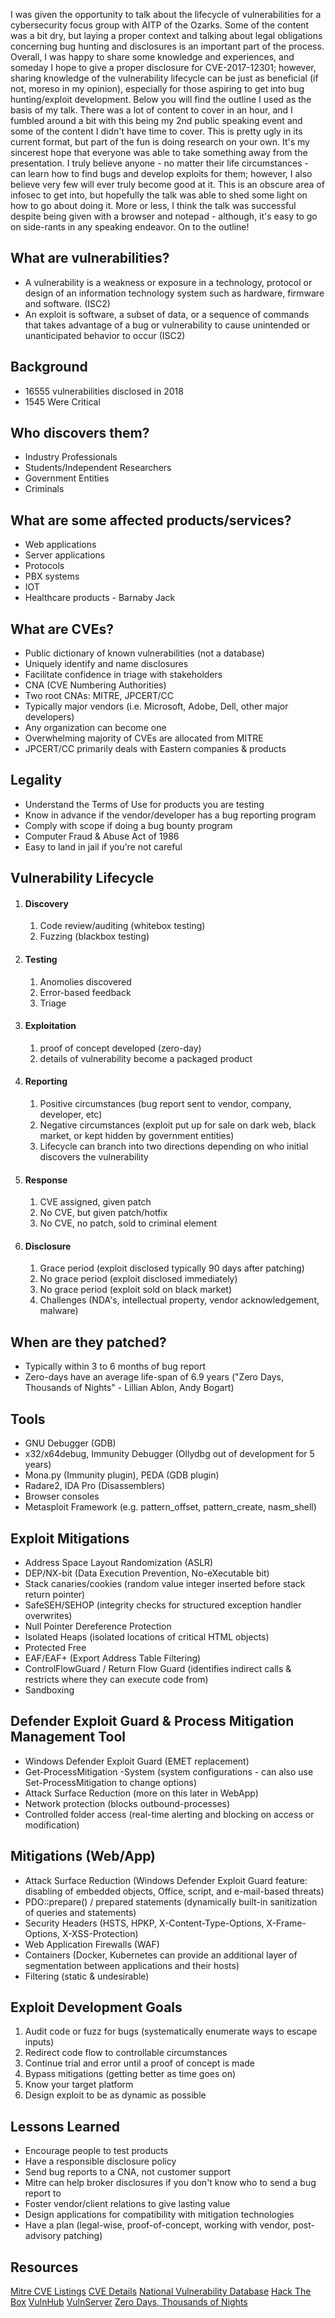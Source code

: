 I was given the opportunity to talk about the lifecycle of vulnerabilities for a cybersecurity focus group with AITP of the Ozarks. Some of the content was a bit dry, but laying a proper context and talking about legal obligations concerning bug hunting and disclosures is an important part of the process. Overall, I was happy to share some knowledge and experiences, and someday I hope to give a proper disclosure for CVE-2017-12301; however, sharing knowledge of the vulnerability lifecycle can be just as beneficial (if not, moreso in my opinion), especially for those aspiring to get into bug hunting/exploit development. Below you will find the outline I used as the basis of my talk. There was a lot of content to cover in an hour, and I fumbled around a bit with this being my 2nd public speaking event and some of the content I didn't have time to cover. This is pretty ugly in its current format, but part of the fun is doing research on your own. It's my sincerest hope that everyone was able to take something away from the presentation. I truly believe anyone - no matter their life circumstances - can learn how to find bugs and develop exploits for them; however, I also believe very few will ever truly become good at it. This is an obscure area of infosec to get into, but hopefully the talk was able to shed some light on how to go about doing it. More or less, I think the talk was successful despite being given with a browser and notepad - although, it's easy to go on side-rants in any speaking endeavor. On to the outline!

## What are vulnerabilities?
* A vulnerability is a weakness or exposure in a technology, protocol or design of an information technology system such as hardware, firmware and software. (ISC2)
* An exploit is software, a subset of data, or a sequence of commands that takes advantage of a bug or vulnerability to cause unintended or unanticipated behavior to occur (ISC2)

## Background
* 16555 vulnerabilities disclosed in 2018
* 1545 Were Critical

## Who discovers them?
* Industry Professionals
* Students/Independent Researchers
* Government Entities
* Criminals 

## What are some affected products/services?
* Web applications
* Server applications
* Protocols
* PBX systems
* IOT
* Healthcare products - Barnaby Jack

## What are CVEs?
* Public dictionary of known vulnerabilities (not a database)
* Uniquely identify and name disclosures
* Facilitate confidence in triage with stakeholders
* CNA (CVE Numbering Authorities)
* Two root CNAs: MITRE, JPCERT/CC
* Typically major vendors (i.e. Microsoft, Adobe, Dell, other major developers)
* Any organization can become one
* Overwhelming majority of CVEs are allocated from MITRE
* JPCERT/CC primarily deals with Eastern companies & products

## Legality
* Understand the Terms of Use for products you are testing
* Know in advance if the vendor/developer has a bug reporting program
* Comply with scope if doing a bug bounty program
* Computer Fraud & Abuse Act of 1986
* Easy to land in jail if you're not careful

## Vulnerability Lifecycle
1. #### Discovery ####
    1. Code review/auditing (whitebox testing)
    2. Fuzzing (blackbox testing)
2. #### Testing ####
    1. Anomolies discovered
    2. Error-based feedback
    3. Triage
3. #### Exploitation ####
    1. proof of concept developed (zero-day)
    2. details of vulnerability become a packaged product
4. #### Reporting ####
    1. Positive circumstances (bug report sent to vendor, company, developer, etc)
    2. Negative circumstances (exploit put up for sale on dark web, black market, or kept hidden by government entities)
    3. Lifecycle can branch into two directions depending on who initial discovers the vulnerability
5. #### Response ###
    1. CVE assigned, given patch
    2. No CVE, but given patch/hotfix
    3. No CVE, no patch, sold to criminal element
6. #### Disclosure ####
    1. Grace period (exploit disclosed typically 90 days after patching)
    2. No grace period (exploit disclosed immediately)
    3. No grace period (exploit sold on black market)
    4. Challenges (NDA's, intellectual property, vendor acknowledgement, malware)

## When are they patched?
* Typically within 3 to 6 months of bug report
* Zero-days have an average life-span of 6.9 years ("Zero Days, Thousands of Nights" - Lillian Ablon, Andy Bogart)

## Tools
* GNU Debugger (GDB)
* x32/x64debug, Immunity Debugger (Ollydbg out of development for 5 years)
* Mona.py (Immunity plugin), PEDA (GDB plugin)
* Radare2, IDA Pro (Disassemblers)
* Browser consoles
* Metasploit Framework (e.g. pattern_offset, pattern_create, nasm_shell)

## Exploit Mitigations
* Address Space Layout Randomization (ASLR)
* DEP/NX-bit (Data Execution Prevention, No-eXecutable bit)
* Stack canaries/cookies (random value integer inserted before stack return pointer)
* SafeSEH/SEHOP (integrity checks for structured exception handler overwrites)
* Null Pointer Dereference Protection
* Isolated Heaps (isolated locations of critical HTML objects)
* Protected Free 
* EAF/EAF+ (Export Address Table Filtering)
* ControlFlowGuard / Return Flow Guard (identifies indirect calls & restricts where they can execute code from)
* Sandboxing

## Defender Exploit Guard & Process Mitigation Management Tool
* Windows Defender Exploit Guard (EMET replacement)
* Get-ProcessMitigation -System (system configurations - can also use Set-ProcessMitigation to change options)
* Attack Surface Reduction (more on this later in WebApp)
* Network protection (blocks outbound-processes)
* Controlled folder access (real-time alerting and blocking on access or modification)

## Mitigations (Web/App)
* Attack Surface Reduction (Windows Defender Exploit Guard feature: disabling of embedded objects, Office, script, and e-mail-based threats)
* PDO::prepare() / prepared statements (dynamically built-in sanitization of queries and statements)
* Security Headers (HSTS, HPKP, X-Content-Type-Options, X-Frame-Options, X-XSS-Protection)
* Web Application Firewalls (WAF)
* Containers (Docker, Kubernetes can provide an additional layer of segmentation between applications and their hosts)
* Filtering (static & undesirable)

## Exploit Development Goals

1. Audit code or fuzz for bugs (systematically enumerate ways to escape inputs)
2. Redirect code flow to controllable circumstances
3. Continue trial and error until a proof of concept is made
4. Bypass mitigations (getting better as time goes on)
5. Know your target platform
6. Design exploit to be as dynamic as possible

## Lessons Learned
* Encourage people to test products
* Have a responsible disclosure policy
* Send bug reports to a CNA, not customer support
* Mitre can help broker disclosures if you don't know who to send a bug report to
* Foster vendor/client relations to give lasting value
* Design applications for compatibility with mitigation technologies
* Have a plan (legal-wise, proof-of-concept, working with vendor, post-advisory patching)

## Resources
[Mitre CVE Listings](https://cve.mitre.org)
[CVE Details](https://cvedetails.com)
[National Vulnerability Database](https://nvd.nist.gov)
[Hack The Box](https://hackthebox.eu)
[VulnHub](https://vulnhub.com)
[VulnServer](http://www.thegreycorner.com/p/vulnserver.html)
[Zero Days, Thousands of Nights](https://www.rand.org/pubs/research_reports/RR1751.html)
